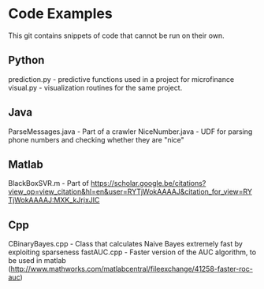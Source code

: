 # Code Examples
This git contains snippets of code that cannot be run on their own.

## Python
prediction.py - predictive functions used in a project for microfinance
visual.py - visualization routines for the same project.

## Java
ParseMessages.java - Part of a crawler
NiceNumber.java - UDF for parsing phone numbers and checking whether they are "nice"

## Matlab
BlackBoxSVR.m - Part of https://scholar.google.be/citations?view_op=view_citation&hl=en&user=RYTjWokAAAAJ&citation_for_view=RYTjWokAAAAJ:MXK_kJrjxJIC

## Cpp
CBinaryBayes.cpp - Class that calculates Naive Bayes extremely fast by exploiting sparseness
fastAUC.cpp - Faster version of the AUC algorithm, to be used in matlab (http://www.mathworks.com/matlabcentral/fileexchange/41258-faster-roc-auc)